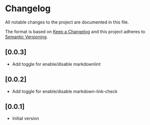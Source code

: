 <!-- vale off -->

# Changelog

All notable changes to the project are documented in this file.

The format is based on [Keep a Changelog](http://keepachangelog.com/en/1.0.0/)
and this project adheres to [Semantic Versioning](http://semver.org/spec/v2.0.0.html).

## [0.0.3]

- Add toggle for enable/disable markdownlint
## [0.0.2]

- Add toggle for enable/disable markdown-link-check

## [0.0.1]

- Initial version